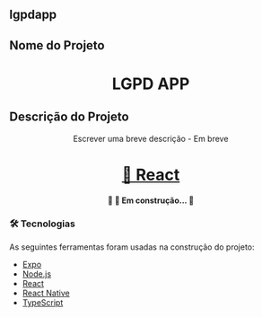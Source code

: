 ## lgpdapp

## Nome do Projeto 
<h1 align="center">LGPD APP</h1>

## Descrição do Projeto
<p align="center">Escrever uma breve descrição - Em breve</p>

<h1 align="center">
    <a href="https://reactnative.dev/">🔗 React</a>
</h1>

<h4 align="center"> 
	🚧 🚀 Em construção...  🚧
</h4>

### 🛠 Tecnologias

As seguintes ferramentas foram usadas na construção do projeto:

- [Expo](https://expo.io/)
- [Node.js](https://nodejs.org/en/)
- [React](https://pt-br.reactjs.org/)
- [React Native](https://reactnative.dev/)
- [TypeScript](https://www.typescriptlang.org/)
